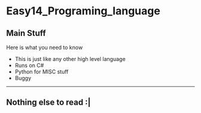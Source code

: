 # Easy14_Programing_language

## Main Stuff

Here is what you need to know

* This is just like any other high level language
* Runs on C#
* Python for MISC stuff
* Buggy

___

## Nothing else to read :|